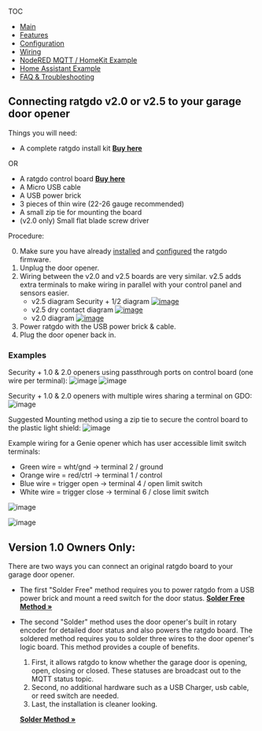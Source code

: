 TOC
* [Main](index.md)
* [Features](01_features.md)
* [Configuration](02_configuration.md)
* [Wiring](03_wiring.md)
* [NodeRED MQTT / HomeKit Example](04_nodered_example.md)
* [Home Assistant Example](05_homeassistant_example.md)
* [FAQ & Troubleshooting](09_faq.md)


## Connecting ratgdo v2.0 or v2.5 to your garage door opener

Things you will need:

* A complete ratgdo install kit **[Buy here](https://square.link/u/FKqlMSWT)**

OR

* A ratgdo control board **[Buy here](https://square.link/u/B5pW7OZW)**
* A Micro USB cable
* A USB power brick
* 3 pieces of thin wire (22-26 gauge recommended)
* A small zip tie for mounting the board
* (v2.0 only) Small flat blade screw driver

Procedure:

0. Make sure you have already [installed](flash.html) and [configured](02_configuration.md) the ratgdo firmware.
1. Unplug the door opener.
1. Wiring between the v2.0 and v2.5 boards are very similar. v2.5 adds extra terminals to make wiring in parallel with your control panel and sensors easier.
	* v2.5 diagram Security + 1/2 diagram <a href="https://user-images.githubusercontent.com/4663918/276749741-fe82ea10-e8f4-41d6-872f-55eec88d2aab.png">![image](https://user-images.githubusercontent.com/4663918/276749741-fe82ea10-e8f4-41d6-872f-55eec88d2aab.png)</a>
	* v2.5 dry contact diagram <a href="https://user-images.githubusercontent.com/4663918/277838851-e338c3bf-4eda-447a-9e79-737aa1a622a0.png">![image](https://user-images.githubusercontent.com/4663918/277838851-e338c3bf-4eda-447a-9e79-737aa1a622a0.png)</a>
	* v2.0  diagram <a href="https://user-images.githubusercontent.com/4663918/235453980-04a642fa-a181-4297-b4f3-06e1315e02fa.png">![image](https://user-images.githubusercontent.com/4663918/235453980-04a642fa-a181-4297-b4f3-06e1315e02fa.png)</a>
2. Power ratgdo with the USB power brick & cable.
3. Plug the door opener back in.

### Examples

Security + 1.0 & 2.0 openers using passthrough ports on control board (one wire per terminal):
![image](https://user-images.githubusercontent.com/4663918/278091586-63ff87f9-f67b-49a5-bc8a-c3c8a5bdab73.jpeg)
![image](https://user-images.githubusercontent.com/4663918/278091772-464265aa-a377-4ef8-b5d9-5b4bfb77d189.jpeg)

Security + 1.0 & 2.0 openers with multiple wires sharing a terminal on GDO:
![image](https://user-images.githubusercontent.com/4663918/278091799-a520915d-c475-4ac9-8b06-f9fca015f0c2.jpeg)

Suggested Mounting method using a zip tie to secure the control board to the plastic light shield:
![image](https://user-images.githubusercontent.com/4663918/278091821-02f85f5f-ebda-4603-9ee5-bd998bf8e7ee.jpeg)


Example wiring for a Genie opener which has user accessible limit switch terminals:

* Green wire = wht/gnd -> terminal 2 / ground
* Orange wire = red/ctrl -> terminal 1 / control
* Blue wire = trigger open -> terminal 4 / open limit switch
* White wire = trigger close -> terminal 6 / close limit switch

![image](https://user-images.githubusercontent.com/4663918/278091841-2c0b9a98-649f-43c7-8506-f76a528d6972.jpeg)

![image](https://user-images.githubusercontent.com/4663918/278091855-f231ff4d-575b-4ab6-9263-7d590645e7f5.jpeg)

## Version 1.0 Owners Only:
There are two ways you can connect an original ratgdo board to your garage door opener.

* The first "Solder Free" method requires you to power ratgdo from a USB power brick and mount a reed switch for the door status.
  **[Solder Free Method &raquo;](03_wiring_solder_free.md)**

* The second "Solder" method uses the door opener's built in rotary encoder for detailed door status and also powers the ratgdo board.
  The soldered method requires you to solder three wires to the door opener's logic board. This method provides a couple of benefits.

  1. First, it allows ratgdo to know whether the garage door is opening, open, closing or closed. These statuses are broadcast out to the MQTT status topic.
  2. Second, no additional hardware such as a USB Charger, usb cable, or reed switch are needed.
  3. Last, the installation is cleaner looking.

  **[Solder Method &raquo;](03_wiring_soldered.md)**
